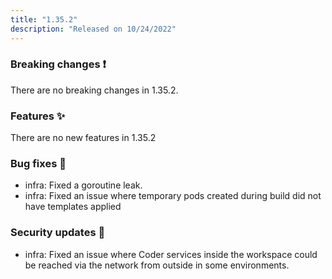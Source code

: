 ```yaml
---
title: "1.35.2"
description: "Released on 10/24/2022"
---
```


### Breaking changes ❗

There are no breaking changes in 1.35.2.

### Features ✨

There are no new features in 1.35.2

### Bug fixes 🐛

- infra: Fixed a goroutine leak.
- infra: Fixed an issue where temporary pods created during build did not have templates applied

### Security updates 🔐

- infra: Fixed an issue where Coder services inside the workspace could be
  reached via the network from outside in some environments.

